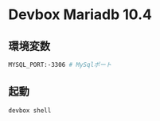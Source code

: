 # Devbox Mariadb 10.4

## 環境変数

```bash
MYSQL_PORT:-3306 # MySqlポート
```

## 起動

```
devbox shell
```
